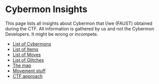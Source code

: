 # Cybermon Insights

This page lists all insights about Cybermon that I/we (FAUST) obtained during the CTF.
All information is gathered by us and not the Cybermon Developers. It might be wrong or incompete.

- [List of Cybermons](cybermons)
- [List of Items](items)
- [List of Moves](moves)
- [List of Glitches](glitch)
- [The map](map)
- [Movement stuff](movement)
- [CTF approach](faust)
